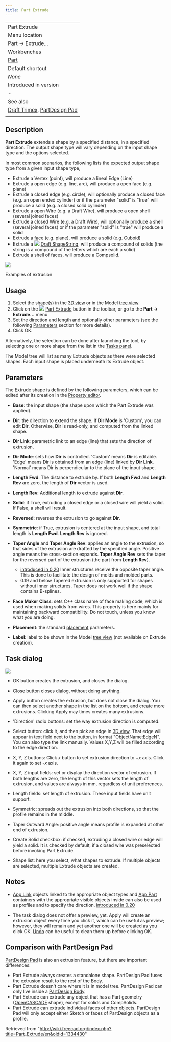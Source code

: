 ```yaml
---
title: Part Extrude
---
```


|                                                                                                  |
| ------------------------------------------------------------------------------------------------ |
| Part Extrude                                                                                     |
| Menu location                                                                                    |
| Part → Extrude...                                                                                |
| Workbenches                                                                                      |
| [Part](/Part_Workbench "Part Workbench")                                                         |
| Default shortcut                                                                                 |
| _None_                                                                                           |
| Introduced in version                                                                            |
| -                                                                                                |
| See also                                                                                         |
| [Draft Trimex](/Draft_Trimex "Draft Trimex"), [PartDesign Pad](/PartDesign_Pad "PartDesign Pad") |
|                                                                                                  |

## Description

**Part Extrude** extends a shape by a specified distance, in a specified direction. The output shape type will vary depending on the input shape type and the options selected.

In most common scenarios, the following lists the expected output shape type from a given input shape type,

- Extrude a Vertex (point), will produce a lineal Edge (Line)
- Extrude a open edge (e.g. line, arc), will produce a open face (e.g. plane)
- Extrude a closed edge (e.g. circle), will optionally produce a closed face (e.g. an open ended cylinder) or if the parameter "solid" is "true" will produce a solid (e.g. a closed solid cylinder)
- Extrude a open Wire (e.g. a Draft Wire), will produce a open shell (several joined faces)
- Extrude a closed Wire (e.g. a Draft Wire), will optionally produce a shell (several joined faces) or if the parameter "solid" is "true" will produce a solid
- Extrude a face (e.g. plane), will produce a solid (e.g. Cuboid)
- Extrude a ![](/images/Draft_ShapeString.svg) [Draft ShapeString](/Draft_ShapeString "Draft ShapeString"), will produce a compound of solids (the string is a compound of the letters which are each a solid)
- Extrude a shell of faces, will produce a Compsolid.

![](/images/Part_Extrude_demo.png)

Examples of extrusion

## Usage

1. Select the shape(s) in the [3D view](/3D_view "3D view") or in the Model [tree view](/Tree_view "Tree view")
2. Click on the ![](/images/Part_Extrude.svg) [Part Extrude](/Part_Extrude "Part Extrude") button in the toolbar, or go to the **Part → Extrude...** menu
3. Set the direction and length and optionally other parameters (see the following [Parameters](#Parameters) section for more details).
4. Click OK.

Alternatively, the selection can be done after launching the tool, by selecting one or more shape from the list in the [Tasks panel](/Task_panel "Task panel").

The Model tree will list as many Extrude objects as there were selected shapes. Each input shape is placed underneath its Extrude object.

## Parameters

The Extrude shape is defined by the following parameters, which can be edited after its creation in the [Property editor](/Property_editor "Property editor").

- **Base**: the input shape (the shape upon which the Part Extrude was applied).

- **Dir**: the direction to extend the shape. If **Dir Mode** is 'Custom', you can edit **Dir**. Otherwise, **Dir** is read-only, and computed from the linked shape.

- **Dir Link**: parametric link to an edge (line) that sets the direction of extrusion.

- **Dir Mode**: sets how **Dir** is controlled. 'Custom' means **Dir** is editable. 'Edge' means Dir is obtained from an edge (line) linked by **Dir Link**. 'Normal' means Dir is perpendicular to the plane of the input shape.

- **Length Fwd**: The distance to extrude by. If both **Length Fwd** and **Length Rev** are zero, the length of **Dir** vector is used.

- **Length Rev**: Additional length to extrude against **Dir**.

- **Solid**: if True, extruding a closed edge or a closed wire will yield a solid. If False, a shell will result.

- **Reversed**: reverses the extrusion to go against **Dir**.

- **Symmetric**: if True, extrusion is centered at the input shape, and total length is **Length Fwd**. **Length Rev** is ignored.

- **Taper Angle** and **Taper Angle Rev**: applies an angle to the extrusion, so that sides of the extrusion are drafted by the specified angle. Positive angle means the cross-section expands. **Taper Angle Rev** sets the taper for the reversed part of the extrusion (the part from **Length Rev**).

  - [introduced in 0.20](/Release_notes_0.20 "Release notes 0.20") Inner structures receive the opposite taper angle. This is done to facilitate the design of molds and molded parts.
  - 0.19 and below Tapered extrusion is only supported for shapes without inner structures. Taper does not work well if the shape contains B-splines.

- **Face Maker Class**: sets C++ class name of face making code, which is used when making solids from wires. This property is here mainly for maintaining backward compatibility. Do not touch, unless you know what you are doing.

- **Placement**: the standard [placement](/Placement "Placement") parameters.

- **Label**: label to be shown in the Model [tree view](/Tree_view "Tree view") (not available on Extrude creation).

## Task dialog

![](/images/Part_Extrude_dialog.png)

- OK button creates the extrusion, and closes the dialog.

- Close button closes dialog, without doing anything.

- Apply button creates the extrusion, but does not close the dialog. You can then select another shape in the list on the bottom, and create more extrusions. Clicking Apply may times creates many extrusions.

- 'Direction' radio buttons: set the way extrusion direction is computed.

- Select button: click it, and then pick an edge in [3D view](/3D_view "3D view"). That edge will appear in text field next to the button, in format "ObjectName:EdgeN". You can also type the link manually. Values X,Y,Z will be filled according to the edge direction.

- X, Y, Z buttons: Click _x_ button to set extrusion direction to +_x_ axis. Click it again to set -_x_ axis.

- X, Y, Z input fields: set or display the direction vector of extrusion. If both lengths are zero, the length of this vector sets the length of extrusion, and values are always in mm, regardless of unit preferences.

- Length fields: set length of extrusion. These input fields have unit support.

- Symmetric: spreads out the extrusion into both directions, so that the profile remains in the middle.

- Taper Outward Angle: positive angle means profile is expanded at other end of extrusion.

- Create Solid checkbox: if checked, extruding a closed wire or edge will yield a solid. It is checked by default, if a closed wire was preselected before invoking Part Extrude.

- Shape list: here you select, what shapes to extrude. If multiple objects are selected, multiple Extrude objects are created.

## Notes

- [App Link](/App_Link "App Link") objects linked to the appropriate object types and [App Part](/App_Part "App Part") containers with the appropriate visible objects inside can also be used as profiles and to specify the direction. [introduced in 0.20](/Release_notes_0.20 "Release notes 0.20")

- The task dialog does not offer a preview, yet. Apply will create an extrusion object every time you click it, which can be useful as preview; however, they will remain and yet another one will be created as you click OK. [Undo](/Std_Undo "Std Undo") can be useful to clean them up before clicking OK.

## Comparison with PartDesign Pad

[PartDesign Pad](/PartDesign_Pad "PartDesign Pad") is also an extrusion feature, but there are important differences:

- Part Extrude always creates a standalone shape. PartDesign Pad fuses the extrusion result to the rest of the Body.
- Part Extrude doesn't care where it is in model tree. PartDesign Pad can only live inside a [PartDesign Body](/PartDesign_Body "PartDesign Body").
- Part Extrude can extrude any object that has a Part geometry ([OpenCASCADE](/OpenCASCADE "OpenCASCADE") shape), except for solids and CompSolids.
- Part Extrude can extrude individual faces of other objects. PartDesign Pad will only accept either Sketch or faces of PartDesign objects as a profile.

Retrieved from "<http://wiki.freecad.org/index.php?title=Part_Extrude/en&oldid=1334430>"
